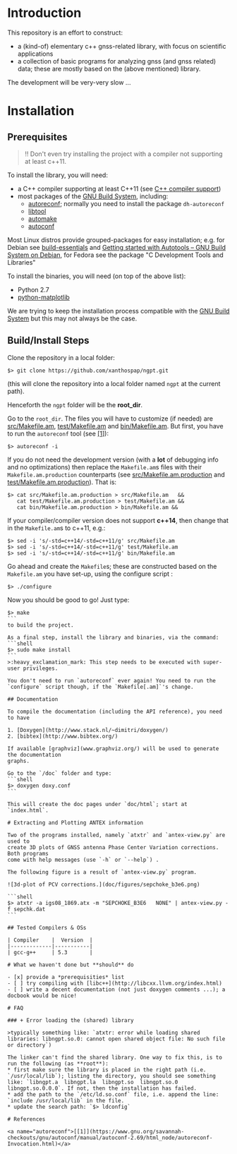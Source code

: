 # Introduction

This repository is an effort to construct:

* a (kind-of) elementary c++ gnss-related library, with focus on scientific applications
* a collection of basic programs for analyzing gnss (and gnss related) data; these are
mostly based on the (above mentioned) library.

The development will be very-very slow ...

# Installation

## Prerequisites

> :bangbang: Don't even try installing the project with a compiler not
> supporting at least c++11.

To install the library, you will need:

* a C++ compiler supporting at least C++11 (see [C++ compiler support](http://en.cppreference.com/w/cpp/compiler_support))
* most packages of the [GNU Build System](https://en.wikipedia.org/wiki/GNU_build_system),
including:
    * [autoreconf](http://linuxcommand.org/man_pages/autoreconf1.html); normally you need
    to install the package `dh-autoreconf`
    * [libtool](http://www.gnu.org/software/libtool/)
    * [automake](https://www.gnu.org/software/automake/)
    * [autoconf](http://www.gnu.org/software/autoconf/autoconf.html)

Most Linux distros provide grouped-packages for easy installation; e.g. for Debian 
see [build-essentials](https://packages.debian.org/wheezy/build-essential)
and [Getting started with Autotools – GNU Build System on Debian](http://abhinavsingh.com/getting-started-with-autotools-gnu-build-system-on-debian/), 
for Fedora see the package "C Development Tools and Libraries"

To install the binaries, you will need (on top of the above list):

* Python 2.7
* [python-matplotlib](http://matplotlib.org/)

We are trying to keep the installation process compatible with
the [GNU Build System](https://en.wikipedia.org/wiki/GNU_build_system)
but this may not always be the case.

## Build/Install Steps

Clone the repository in a local folder:
```shell
$> git clone https://github.com/xanthospap/ngpt.git
```

(this will clone the repository into a local folder named `ngpt` at
the current path).

Henceforth the `ngpt` folder will be the **root_dir**.

Go to the `root_dir`. The files you will have to customize (if needed) are 
[src/Makefile.am](src/Makefile.am), [test/Makefile.am](test/Makefile.am) and
[bin/Makefile.am](bin/Makefile.am).
But first, you have to run the `autoreconf` tool (see [[1]](#autoreconf)):
```shell
$> autoreconf -i
```

If you do not need the development version (with a **lot** of
debugging info and no optimizations) then replace the `Makefile.am`s
files with their `Makefile.am.production` counterparts (see 
[src/Makefile.am.production](src/Makefile.am.production) and [test/Makefile.am.production](test/Makefile.am.production)). That is:
```shell
$> cat src/Makefile.am.production > src/Makefile.am   &&
   cat test/Makefile.am.production > test/Makefile.am &&
   cat bin/Makefile.am.production > bin/Makefile.am &&
```

If your compiler/compiler version does not support **c++14**, then
change that in the `Makefile.am`s to c++11, e.g.:
```shell
$> sed -i 's/-std=c++14/-std=c++11/g' src/Makefile.am
$> sed -i 's/-std=c++14/-std=c++11/g' test/Makefile.am
$> sed -i 's/-std=c++14/-std=c++11/g' bin/Makefile.am
```

Go ahead and create the `Makefile`s; these are constructed based on the
`Makefile.am` you have set-up, using the configure script :
```shell
$> ./configure
```

Now you should be good to go! Just type:
````shell
$> make
```
to build the project.

As a final step, install the library and binaries, via the command:
```shell
$> sudo make install
```
>:heavy_exclamation_mark: This step needs to be executed with super-user privileges.

You don't need to run `autoreconf` ever again! You need to run the
`configure` script though, if the `Makefile[.am]`'s change.

## Documentation

To compile the documentation (including the API reference), you need to have

1. [Doxygen](http://www.stack.nl/~dimitri/doxygen/)
2. [bibtex](http://www.bibtex.org/)

If available [graphviz](www.graphviz.org/) will be used to generate the documentation
graphs.

Go to the `/doc` folder and type:
```shell
$> doxygen doxy.conf
```

This will create the doc pages under `doc/html`; start at `index.html`.

# Extracting and Plotting ANTEX information

Two of the programs installed, namely `atxtr` and `antex-view.py` are used to
create 3D plots of GNSS antenna Phase Center Variation corrections. Both programs
come with help messages (use `-h` or `--help`) .

The following figure is a result of `antex-view.py` program.

![3d-plot of PCV corrections.](doc/figures/sepchoke_b3e6.png)

```shell
$> atxtr -a igs08_1869.atx -m "SEPCHOKE_B3E6   NONE" | antex-view.py -f sepchk.dat
```

## Tested Compilers & OSs

| Compiler    |  Version  |
|-------------|-----------|
| gcc-g++     | 5.3       |

# What we haven't done but **should** do

- [x] provide a *prerequisities* list
- [ ] try compiling with [libc++](http://libcxx.llvm.org/index.html)
- [ ] write a decent documentation (not just doxygen comments ...); a docbook would be nice!
 
# FAQ

### + Error loading the (shared) library

>typically something like: `atxtr: error while loading shared libraries: libngpt.so.0: cannot open shared object file: No such file or directory`)

The linker can't find the shared library. One way to fix this, is to run the following (as **root**):
* first make sure the library is placed in the right path (i.e. `/usr/local/lib`); listing the directory, you should see something like: `libngpt.a  libngpt.la  libngpt.so  libngpt.so.0  libngpt.so.0.0.0`. If not, then the installation has failed.
* add the path to the `/etc/ld.so.conf` file, i.e. append the line: `include /usr/local/lib` in the file.
* update the search path: `$> ldconfig`

# References

<a name="autoreconf">[[1]](https://www.gnu.org/savannah-checkouts/gnu/autoconf/manual/autoconf-2.69/html_node/autoreconf-Invocation.html)</a>
